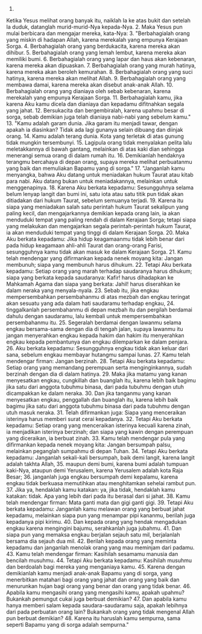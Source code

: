 1.
Ketika Yesus melihat orang banyak itu, naiklah Ia ke atas bukit dan setelah Ia duduk, datanglah murid-murid-Nya kepada-Nya.
2.
Maka Yesus pun mulai berbicara dan mengajar mereka, kata-Nya:
3.
"Berbahagialah orang yang miskin di hadapan Allah,
karena merekalah yang empunya Kerajaan Sorga.
4.
Berbahagialah orang yang berdukacita,
karena mereka akan dihibur.
5.
Berbahagialah orang yang lemah lembut,
karena mereka akan memiliki bumi.
6.
Berbahagialah orang yang lapar dan haus akan kebenaran,
karena mereka akan dipuaskan.
7.
Berbahagialah orang yang murah hatinya,
karena mereka akan beroleh kemurahan.
8.
Berbahagialah orang yang suci hatinya,
karena mereka akan melihat Allah.
9.
Berbahagialah orang yang membawa damai,
karena mereka akan disebut anak-anak Allah.
10.
Berbahagialah orang yang dianiaya oleh sebab kebenaran,
karena merekalah yang empunya Kerajaan Sorga.
11.
Berbahagialah kamu, jika karena Aku kamu dicela dan dianiaya dan kepadamu difitnahkan segala yang jahat.
12.
Bersukacita dan bergembiralah, karena upahmu besar di sorga, sebab demikian juga telah dianiaya nabi-nabi yang sebelum kamu."
13.
"Kamu adalah garam dunia. Jika garam itu menjadi tawar, dengan apakah ia diasinkan? Tidak ada lagi gunanya selain dibuang dan diinjak orang.
14.
Kamu adalah terang dunia. Kota yang terletak di atas gunung tidak mungkin tersembunyi.
15.
Lagipula orang tidak menyalakan pelita lalu meletakkannya di bawah gantang, melainkan di atas kaki dian sehingga menerangi semua orang di dalam rumah itu.
16.
Demikianlah hendaknya terangmu bercahaya di depan orang, supaya mereka melihat perbuatanmu yang baik dan memuliakan Bapamu yang di sorga."
17.
"Janganlah kamu menyangka, bahwa Aku datang untuk meniadakan hukum Taurat atau kitab para nabi. Aku datang bukan untuk meniadakannya, melainkan untuk menggenapinya.
18.
Karena Aku berkata kepadamu: Sesungguhnya selama belum lenyap langit dan bumi ini, satu iota atau satu titik pun tidak akan ditiadakan dari hukum Taurat, sebelum semuanya terjadi.
19.
Karena itu siapa yang meniadakan salah satu perintah hukum Taurat sekalipun yang paling kecil, dan mengajarkannya demikian kepada orang lain, ia akan menduduki tempat yang paling rendah di dalam Kerajaan Sorga; tetapi siapa yang melakukan dan mengajarkan segala perintah-perintah hukum Taurat, ia akan menduduki tempat yang tinggi di dalam Kerajaan Sorga.
20.
Maka Aku berkata kepadamu: Jika hidup keagamaanmu tidak lebih benar dari pada hidup keagamaan ahli-ahli Taurat dan orang-orang Farisi, sesungguhnya kamu tidak akan masuk ke dalam Kerajaan Sorga.
21.
Kamu telah mendengar yang difirmankan kepada nenek moyang kita: Jangan membunuh; siapa yang membunuh harus dihukum.
22.
Tetapi Aku berkata kepadamu: Setiap orang yang marah terhadap saudaranya harus dihukum; siapa yang berkata kepada saudaranya: Kafir! harus dihadapkan ke Mahkamah Agama dan siapa yang berkata: Jahil! harus diserahkan ke dalam neraka yang menyala-nyala.
23.
Sebab itu, jika engkau mempersembahkan persembahanmu di atas mezbah dan engkau teringat akan sesuatu yang ada dalam hati saudaramu terhadap engkau,
24.
tinggalkanlah persembahanmu di depan mezbah itu dan pergilah berdamai dahulu dengan saudaramu, lalu kembali untuk mempersembahkan persembahanmu itu.
25.
Segeralah berdamai dengan lawanmu selama engkau bersama-sama dengan dia di tengah jalan, supaya lawanmu itu jangan menyerahkan engkau kepada hakim dan hakim itu menyerahkan engkau kepada pembantunya dan engkau dilemparkan ke dalam penjara.
26.
Aku berkata kepadamu: Sesungguhnya engkau tidak akan keluar dari sana, sebelum engkau membayar hutangmu sampai lunas.
27.
Kamu telah mendengar firman: Jangan berzinah.
28.
Tetapi Aku berkata kepadamu: Setiap orang yang memandang perempuan serta menginginkannya, sudah berzinah dengan dia di dalam hatinya.
29.
Maka jika matamu yang kanan menyesatkan engkau, cungkillah dan buanglah itu, karena lebih baik bagimu jika satu dari anggota tubuhmu binasa, dari pada tubuhmu dengan utuh dicampakkan ke dalam neraka.
30.
Dan jika tanganmu yang kanan menyesatkan engkau, penggallah dan buanglah itu, karena lebih baik bagimu jika satu dari anggota tubuhmu binasa dari pada tubuhmu dengan utuh masuk neraka.
31.
Telah difirmankan juga: Siapa yang menceraikan isterinya harus memberi surat cerai kepadanya.
32.
Tetapi Aku berkata kepadamu: Setiap orang yang menceraikan isterinya kecuali karena zinah, ia menjadikan isterinya berzinah; dan siapa yang kawin dengan perempuan yang diceraikan, ia berbuat zinah.
33.
Kamu telah mendengar pula yang difirmankan kepada nenek moyang kita: Jangan bersumpah palsu, melainkan peganglah sumpahmu di depan Tuhan.
34.
Tetapi Aku berkata kepadamu: Janganlah sekali-kali bersumpah, baik demi langit, karena langit adalah takhta Allah,
35.
maupun demi bumi, karena bumi adalah tumpuan kaki-Nya, ataupun demi Yerusalem, karena Yerusalem adalah kota Raja Besar;
36.
janganlah juga engkau bersumpah demi kepalamu, karena engkau tidak berkuasa memutihkan atau menghitamkan sehelai rambut pun.
37.
Jika ya, hendaklah kamu katakan: ya, jika tidak, hendaklah kamu katakan: tidak. Apa yang lebih dari pada itu berasal dari si jahat.
38.
Kamu telah mendengar firman: Mata ganti mata dan gigi ganti gigi.
39.
Tetapi Aku berkata kepadamu: Janganlah kamu melawan orang yang berbuat jahat kepadamu, melainkan siapa pun yang menampar pipi kananmu, berilah juga kepadanya pipi kirimu.
40.
Dan kepada orang yang hendak mengadukan engkau karena mengingini bajumu, serahkanlah juga jubahmu.
41.
Dan siapa pun yang memaksa engkau berjalan sejauh satu mil, berjalanlah bersama dia sejauh dua mil.
42.
Berilah kepada orang yang meminta kepadamu dan janganlah menolak orang yang mau meminjam dari padamu.
43.
Kamu telah mendengar firman: Kasihilah sesamamu manusia dan bencilah musuhmu.
44.
Tetapi Aku berkata kepadamu: Kasihilah musuhmu dan berdoalah bagi mereka yang menganiaya kamu.
45.
Karena dengan demikianlah kamu menjadi anak-anak Bapamu yang di sorga, yang menerbitkan matahari bagi orang yang jahat dan orang yang baik dan menurunkan hujan bagi orang yang benar dan orang yang tidak benar.
46.
Apabila kamu mengasihi orang yang mengasihi kamu, apakah upahmu? Bukankah pemungut cukai juga berbuat demikian?
47.
Dan apabila kamu hanya memberi salam kepada saudara-saudaramu saja, apakah lebihnya dari pada perbuatan orang lain? Bukankah orang yang tidak mengenal Allah pun berbuat demikian?
48.
Karena itu haruslah kamu sempurna, sama seperti Bapamu yang di sorga adalah sempurna."